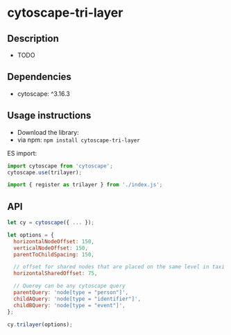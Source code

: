 # cytoscape-tri-layer

## Description

- TODO

## Dependencies

- cytoscape: ^3.16.3

## Usage instructions

- Download the library:
- via npm: `npm install cytoscape-tri-layer`

ES import:

```js
import cytoscape from 'cytoscape';
cytoscape.use(trilayer);

import { register as trilayer } from './index.js';
```

## API

```js
let cy = cytoscape({ ... });

let options = {
  horizontalNodeOffset: 150,
  verticalNodeOffset: 150,
  parentToChildSpacing: 150,

  // offset for shared nodes that are placed on the same level in taxi section
  horizontalSharedOffset: 75,

  // Querey can be any cytoscape query
  parentQuery: 'node[type = "person"]',
  childAQuery: 'node[type = "identifier"]',
  childBQuery: 'node[type = "event"]',
};

cy.trilayer(options);
```
